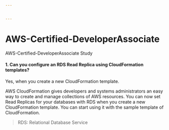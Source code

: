 ```yaml
---


---
```


<h1 id="aws-certified-developerassociate">AWS-Certified-DeveloperAssociate</h1>
<p>AWS-Certified-DeveloperAssociate Study</p>
<h4 id="can-you-configure-an-rds-read-replica-using-cloudformation-templates">1. Can you configure an RDS Read Replica using CloudFormation templates?</h4>
<p>Yes, when you create a new CloudFormation template.</p>
<p>AWS CloudFormation gives developers and systems administrators an easy way to create and manage collections of AWS resources. You can now set Read Replicas for your databases with RDS when you create a new CloudFormation template. You can start using it with the sample template of CloudFormation.</p>
<blockquote>
<p>RDS:  Relational Database Service</p>
</blockquote>

